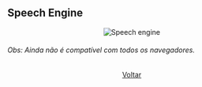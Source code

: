 ## Speech Engine ##

<p align="center">
  <img src="https://i.imgur.com/mMOBLx9.png" alt="Speech engine">
</p>

###### Obs: Ainda não é compatível com todos os navegadores. ######

<p align="center">
  <a href="https://github.com/AllanCapistrano/Code-Drops">Voltar</a>
</p>
